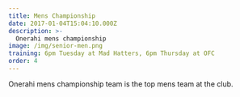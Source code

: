 ```yaml
---
title: Mens Championship
date: 2017-01-04T15:04:10.000Z
description: >-
  Onerahi mens championship
image: /img/senior-men.png
training: 6pm Tuesday at Mad Hatters, 6pm Thursday at OFC
order: 4
---
```


Onerahi mens championship team is the top mens team at the club.